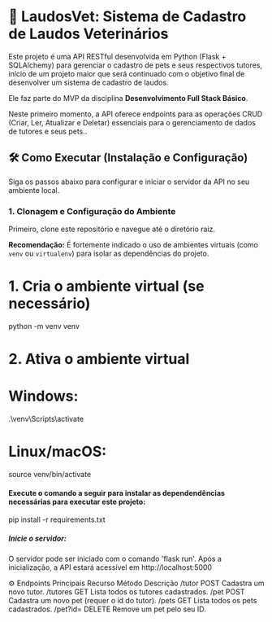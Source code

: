 # 🐾 LaudosVet: Sistema de Cadastro de Laudos Veterinários
Este projeto é uma API RESTful desenvolvida em Python (Flask + SQLAlchemy) para gerenciar o cadastro de pets e seus respectivos tutores, início de um projeto maior que será continuado com o objetivo final de desenvolver um sistema de cadastro de laudos.

Ele faz parte do MVP da disciplina **Desenvolvimento Full Stack Básico**.

Neste primeiro momento, a API oferece endpoints para as operações CRUD (Criar, Ler, Atualizar e Deletar) essenciais para o gerenciamento de dados de tutores e seus pets..

## 🛠️ Como Executar (Instalação e Configuração)

Siga os passos abaixo para configurar e iniciar o servidor da API no seu ambiente local.

### 1. Clonagem e Configuração do Ambiente

Primeiro, clone este repositório e navegue até o diretório raiz.

**Recomendação:** É fortemente indicado o uso de ambientes virtuais (como `venv` ou `virtualenv`) para isolar as dependências do projeto.

# 1. Cria o ambiente virtual (se necessário)
python -m venv venv

# 2. Ativa o ambiente virtual
# Windows:
.\venv\Scripts\activate
# Linux/macOS:
source venv/bin/activate

#### Execute o comando a seguir para instalar as dependendências necessárias para executar este projeto:
pip install -r requirements.txt

##### Inicie o servidor:
O servidor pode ser iniciado com o comando 'flask run'. Após a inicialização, a API estará acessível em http://localhost:5000

⚙️ Endpoints Principais
Recurso	Método	Descrição
/tutor	POST	Cadastra um novo tutor.
/tutores	GET	Lista todos os tutores cadastrados.
/pet	POST	Cadastra um novo pet (requer o id do tutor).
/pets	GET	Lista todos os pets cadastrados.
/pet?id=<id>	DELETE	Remove um pet pelo seu ID.
